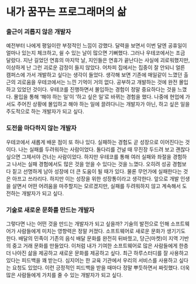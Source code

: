 # 내가 꿈꾸는 프로그래머의 삶

### 출근이 괴롭지 않은 개발자

예전부터 나에게 평일이란 부정적인 느낌이 강했다. 달력을 보면서 이번 달엔 공휴일이 얼마나 있는지 체크하고, 쉴 수 있는 날이 많으면 기뻐했다.
그러나 우테코에서는 조금 달랐다. 지난 길었던 연휴의 마지막 날, 지인들은 연휴가 끝난다는 사실에 괴로워했지만, 이상하게 난 그런 괴로운 감정이 들지 않았다. 어차피 집에서는 집중이 잘 안되니 얼른 캠퍼스에 가서 개발하고 싶다는 생각이 들었다.
생각해 보면 기존에 매일같이 느꼈던 출근의 괴로움을 우테코에서는 느낀 기억이 거의 없다. 공부하고 개발하는 것에 완전 몰입하고 있었던 것이다. 우테코를 진행하면서 몰입하는 경험이 정말 중요하다는 것을 느꼈다.
몰입을 통해 ‘해야 하는 일’이 ‘하고 싶은 일’로 바뀌는 경험을 했다. 나중에 현업에 가서도 주어진 상황에 몰입하고 해야 하는 일에 끌려다니는 개발자가 아닌, 하고 싶은 일을 주도적으로 하는 개발자가 되고 싶다.

### 도전을 마다하지 않는 개발자

우테코에서 새롭게 배운 점이 또 하나 있다. 실패하는 경험도 곧 성장으로 이어진다는 것이다. 나는 실패를 두려워하는 사람이었다. 돌다리를 건널 때 무진장 두드려 보고 괜찮다 싶으면 그제서야 건너는 사람이었다.
하지만 우테코를 통해 여러 실패와 좌절을 경험하고 나서는 실패 경험에서도 많은 것을 얻을 수 있다는 것을 느꼈다. 오히려 성공 경험보다 짙고 선명하게 남아 성장에 더 큰 도움이 될 때가 있다.
물론 무언가에 실패한다는 것은 아프고 쓰라리다. 하지만 이는 성장을 위한 성장통이라고 생각한다. 앞으로 개발 인생을 살면서 어떤 어려움을 마주할지는 모르겠지만, 실패를 두려워하지 않고 계속해서 도전하는 개발자가 되고 싶다.

### 기술로 새로운 문화를 만드는 개발자

그렇다면 나는 어떤 것을 만드는 개발자가 되고 싶을까? 기술의 발전으로 인해 소프트웨어가 사람들에게 미치는 영향력은 정말 커졌다.
소프트웨어로 새로운 문화가 생기기도 한다. 배달의 민족이 기존의 음식 배달 문화를 완전히 뒤바꿨고, 당근(마켓)이 지역 기반의 중고 거래 문화를 만들었다.
이처럼 내가 기여한 소프트웨어로 많은 사람들에게 한층 더 나아진 삶을 제공하고 새로운 문화를 제공하고 싶다.
최근 하루스터디를 잘 사용하고 있다는 피드백을 꽤 받는다. 심지어는 한 교육 기관에서 우리의 서비스를 사용하고 싶다는 요청도 있었다. 이런 긍정적인 피드백을 받을 때마다 정말 뿌듯하면서 짜릿했다. 더욱 많은 사람들에게 가치를 줄 수 있는 개발자가 되고 싶다.
